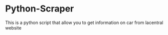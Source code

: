 # Python-Scraper
This is a python script that allow you to get information on car from lacentral website 
